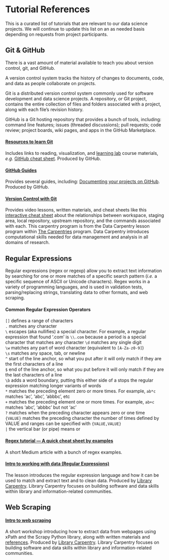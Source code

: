# Tutorial References

This is a curated list of tutorials that are relevant to our data science projects. We will continue to update this list on an as needed basis depending on requests from project participants.  


## Git & GitHub

There is a vast amount of material available to teach you about version control, git, and GitHub.  

A version control system tracks the history of changes to documents, code, and data as people collaborate on projects.  

Git is a distributed version control system commonly used for software development and data science projects. A repository, or Git project, contains the entire collection of files and folders associated with a project, along with each file’s revision history.  

GitHub is a Git hosting repository that provides a bunch of tools, including: command line features; issues (threaded discussions); pull requests; code review; project boards, wiki pages, and apps in the GitHub Marketplace.  

#### [Resources to learn Git](http://try.github.io)  
Includes links to reading, visualization, and [learning lab](https://lab.github.com) course materials, _e.g._ [GitHub cheat sheet](https://github.github.com/training-kit/downloads/github-git-cheat-sheet.pdf). Produced by GitHub.  

#### [GitHub Guides](https://guides.github.com)
Provides several guides, including: [Documenting your projects on GitHub](https://guides.github.com/features/wikis). Produced by GitHub.

#### [Version Control with Git](http://swcarpentry.github.io/git-novice/)
Provides video lessons, written materials, and cheat sheets like this [interactive cheat sheet](http://ndpsoftware.com/git-cheatsheet.html) about the relationships between workspace, staging area, local repository, upstream repository, and the commands associated with each. 
This carpentry program is from the Data Carpentry lesson program within [The Carpentries](https://carpentries.org) program. Data Carpentry introduces computational skills needed for data management and analysis in all domains of research. 

## Regular Expressions

Regular expressions (regex or regexp) allow you to extract text information by searching for one or more matches of a specific search pattern (_i.e._ a specific sequence of ASCII or Unicode characters).
Regex works in a variety of programming languages, and is used in validation tests, parsing/replacing strings, translating data to other formats, and web scraping.  

#### Common Regular Expression Operators

`[]` defines a range of characters  
`.` matches any character  
`\` escapes (aka nullifies) a special character. For example, a regular expression that found ‘.com’ is `\\.com` because a period is a special character that matches any character
`\d` matches any single digit  
`\w` matches any part of word character (equivalent to `[A-Za-z0-9]`)  
`\s` matches any space, tab, or newline  
`^` start of the line anchor, so what you put after it will only match if they are the first characters of a line  
`$` end of the line anchor, so what you put before it will only match if they are the last characters of a line  
`\b` adds a word boundary, putting this either side of a stops the regular expression matching longer variants of words  
`*` matches the preceding element zero or more times. For example, `ab*c` matches ‘ac’, ‘abc’, ‘abbbc’, etc  
`+` matches the preceding element one or more times. For example, `ab+c` matches ‘abc’, ‘abbbc’ but not ‘ac’  
`?` matches when the preceding character appears zero or one time  
`{VALUE}` matches the preceding character the number of times defined by VALUE and ranges can be specified with `{VALUE,VALUE}`  
`|` the vertical bar (or pipe) means or  

#### [Regex tutorial — A quick cheat sheet by examples](https://medium.com/factory-mind/regex-tutorial-a-simple-cheatsheet-by-examples-649dc1c3f285)  
A short Medium article with a bunch of regex examples.  

#### [Intro to working with data (Regular Expressions)](https://librarycarpentry.org/lc-data-intro/)  
The lesson introduces the regular expression language and how it can be used to match and extract text and to clean data. Produced by [Library Carpentry](https://librarycarpentry.org). Library Carpentry focuses on building software and data skills within library and information-related communities.  

## Web Scraping

#### [Intro to web scraping](https://librarycarpentry.org/lc-webscraping) 
A short workshop introducing how to extract data from webpages using xPath and the Scrapy Python library, along with written materials and [references](https://librarycarpentry.org/lc-webscraping/reference). Produced by [Library Carpentry](https://librarycarpentry.org). Library Carpentry focuses on building software and data skills within library and information-related communities.  
